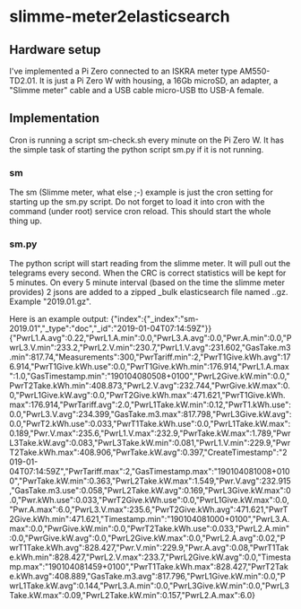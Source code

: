 # slimme-meter2elasticsearch
## Hardware setup
I've implemented a Pi Zero connected to an ISKRA meter type AM550-TD2.01. It is just a Pi Zero W with housing, a 16Gb microSD, an adapter, a "Slimme meter" cable and a USB cable micro-USB tto USB-A female.

## Implementation
Cron is running a script sm-check.sh every minute on the Pi Zero W. It has the simple task of starting the python script sm.py if it is not running.

### sm
The sm (Slimme meter, what else ;-) example is just the cron setting for starting up the sm.py script. Do not forget to load it into cron with the command (under root) service cron reload. This should start the whole thing up.

### sm.py
The python script will start reading from the slimme meter. It will pull out the telegrams every second. When the CRC is correct statistics will be kept for 5 minutes. On every 5 minute interval (based on the time the slimme meter provides) 2 jsons are added to a zipped _bulk elasticsearch file named <year>.<month>.gz. Example "2019.01.gz".

Here is an example output:
{"index":{"_index":"sm-2019.01","_type":"doc","_id":"2019-01-04T07:14:59Z"}}
{"PwrL1.A.avg":0.22,"PwrL1.A.min":0.0,"PwrL3.A.avg":0.0,"Pwr.A.min":0.0,"PwrL3.V.min":233.2,"PwrL2.V.min":230.7,"PwrL1.V.avg":231.602,"GasTake.m3.min":817.74,"Measurements":300,"PwrTariff.min":2,"PwrT1Give.kWh.avg":176.914,"PwrT1Give.kWh.use":0.0,"PwrT1Give.kWh.min":176.914,"PwrL1.A.max":1.0,"GasTimestamp.min":"190104080508+0100","PwrL2Give.kW.min":0.0,"PwrT2Take.kWh.min":408.873,"PwrL2.V.avg":232.744,"PwrGive.kW.max":0.0,"PwrL1Give.kW.avg":0.0,"PwrT2Give.kWh.max":471.621,"PwrT1Give.kWh.max":176.914,"PwrTariff.avg":2.0,"PwrL1Take.kW.min":0.12,"PwrT1.kWh.use":0.0,"PwrL3.V.avg":234.399,"GasTake.m3.max":817.798,"PwrL3Give.kW.avg":0.0,"PwrT2.kWh.use":0.033,"PwrT1Take.kWh.use":0.0,"PwrL1Take.kW.max":0.189,"Pwr.V.max":235.6,"PwrL1.V.max":232.9,"PwrTake.kW.max":1.789,"PwrL3Take.kW.avg":0.083,"PwrL3Take.kW.min":0.081,"PwrL1.V.min":229.9,"PwrT2Take.kWh.max":408.906,"PwrTake.kW.avg":0.397,"CreateTimestamp":"2019-01-04T07:14:59Z","PwrTariff.max":2,"GasTimestamp.max":"190104081008+0100","PwrTake.kW.min":0.363,"PwrL2Take.kW.max":1.549,"Pwr.V.avg":232.915,"GasTake.m3.use":0.058,"PwrL2Take.kW.avg":0.169,"PwrL3Give.kW.max":0.0,"Pwr.kWh.use":0.033,"PwrT2Give.kWh.use":0.0,"PwrL1Give.kW.max":0.0,"Pwr.A.max":6.0,"PwrL3.V.max":235.6,"PwrT2Give.kWh.avg":471.621,"PwrT2Give.kWh.min":471.621,"Timestamp.min":"190104081000+0100","PwrL3.A.max":0.0,"PwrGive.kW.min":0.0,"PwrT2Take.kWh.use":0.033,"PwrL2.A.min":0.0,"PwrGive.kW.avg":0.0,"PwrL2Give.kW.max":0.0,"PwrL2.A.avg":0.02,"PwrT1Take.kWh.avg":828.427,"Pwr.V.min":229.9,"Pwr.A.avg":0.08,"PwrT1Take.kWh.min":828.427,"PwrL2.V.max":233.7,"PwrL2Give.kW.avg":0.0,"Timestamp.max":"190104081459+0100","PwrT1Take.kWh.max":828.427,"PwrT2Take.kWh.avg":408.889,"GasTake.m3.avg":817.796,"PwrL1Give.kW.min":0.0,"PwrL1Take.kW.avg":0.144,"PwrL3.A.min":0.0,"PwrL3Give.kW.min":0.0,"PwrL3Take.kW.max":0.09,"PwrL2Take.kW.min":0.157,"PwrL2.A.max":6.0}
